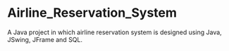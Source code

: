 # Airline_Reservation_System
A Java project in which airline reservation system is designed using Java, JSwing, JFrame and SQL.
